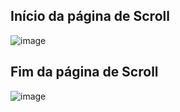 ## Início da página de Scroll
![image](https://github.com/user-attachments/assets/ffb8a332-77ff-4c88-ab30-bf3fb33acc7d)

## Fim da página de Scroll
![image](https://github.com/user-attachments/assets/fb97feac-3826-42dc-bd62-6f2bf2d74619)
